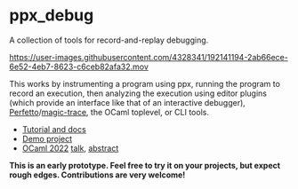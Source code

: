 
# ppx_debug

A collection of tools for record-and-replay debugging.

https://user-images.githubusercontent.com/4328341/192141194-2ab66ece-6e52-4eb7-8623-c6ceb82afa32.mov

This works by instrumenting a program using ppx, running the program to record an execution, then analyzing the execution using editor plugins (which provide an interface like that of an interactive debugger), [Perfetto](https://ui.perfetto.dev/)/[magic-trace](https://magic-trace.org/), the OCaml toplevel, or CLI tools.

- [Tutorial and docs](docs/docs.md)
- [Demo project](demo)
- [OCaml 2022](https://icfp22.sigplan.org/details/ocaml-2022-papers/2/Tracing-OCaml-Programs) [talk](https://youtu.be/MwVeZrDyewU), [abstract](https://dariusf.github.io/tracing-ocaml22.pdf)

**This is an early prototype. Feel free to try it on your projects, but expect rough edges. Contributions are very welcome!**
